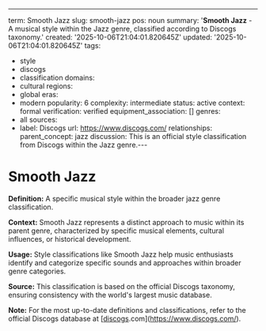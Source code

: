 ---
term: Smooth Jazz
slug: smooth-jazz
pos: noun
summary: '**Smooth Jazz** - A musical style within the Jazz genre, classified according
  to Discogs taxonomy.'
created: '2025-10-06T21:04:01.820645Z'
updated: '2025-10-06T21:04:01.820645Z'
tags:
- style
- discogs
- classification
domains:
- cultural
regions:
- global
eras:
- modern
popularity: 6
complexity: intermediate
status: active
context: formal
verification: verified
equipment_association: []
genres:
- all
sources:
- label: Discogs
  url: https://www.discogs.com/
relationships:
  parent_concept: jazz
discussion: This is an official style classification from Discogs within the Jazz
  genre.---

# Smooth Jazz

**Definition:** A specific musical style within the broader jazz genre classification.

**Context:** Smooth Jazz represents a distinct approach to music within its parent genre, characterized by specific musical elements, cultural influences, or historical development.

**Usage:** Style classifications like Smooth Jazz help music enthusiasts identify and categorize specific sounds and approaches within broader genre categories.

**Source:** This classification is based on the official Discogs taxonomy, ensuring consistency with the world's largest music database.

**Note:** For the most up-to-date definitions and classifications, refer to the official Discogs database at [[discogs](../d/discogs.md).com](https://www.discogs.com/).
